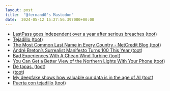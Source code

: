 ```yaml
---
layout: post
title:  "@fernand0's Mastodon"
date:  2024-05-12 15:27:56.397000+00:00
---
```

*  [LastPass goes independent over a year after serious breaches ](https://www.theverge.com/2024/5/1/24146205/lastpass-independent-company-security-breache) ([toot](https://mastodon.social/@fernand0/112428821800268665))
*  [Tejadillo ](https://www.flickr.com/photos/fernand0/53684230748) ([toot](https://mastodon.social/@fernand0/112428760077623526))
*  [The Most Common Last Name in Every Country - NetCredit Blog ](https://www.netcredit.com/blog/most-common-name-country) ([toot](https://mastodon.social/@fernand0/112428547806966238))
*  [André Breton’s Surrealist Manifesto Turns 100 This Year ](https://www.openculture.com/2024/04/andre-bretons-surrealist-manifesto-turns-100-this-year.htm) ([toot](https://mastodon.social/@fernand0/112428390206176673))
*  [Bad Experiences With A Cheap Wind Turbine ](https://hackaday.com/2024/04/20/bad-experiences-with-a-cheap-wind-turbine) ([toot](https://mastodon.social/@fernand0/112428198998909825))
*  [You Can Get a Better View of the Northern Lights With Your Phone ](https://lifehacker.com/tech/how-to-view-northern-lights-with-smartphon) ([toot](https://mastodon.social/@fernand0/112427957586932456))
*  [De tapas. ](https://avecesunafoto.wordpress.com/2024/05/11/de-tapas-3) ([toot](https://mastodon.social/@fernand0/112427794266803376))
*  [ ](https://mastodon.social/users/fernand0/statuses/112423738475930777/activity) ([toot](https://mastodon.social/users/fernand0/statuses/112423738475930777/activity))
*  [My deepfake shows how valuable our data is in the age of AI ](https://www.technologyreview.com/2024/04/30/1091915/my-deepfake-shows-how-valuable-our-data-is-in-the-age-of-ai) ([toot](https://mastodon.social/@fernand0/112423339856742136))
*  [Puerta con tejadillo ](https://www.flickr.com/photos/fernand0/53683140382) ([toot](https://mastodon.social/@fernand0/112423221049070835))
